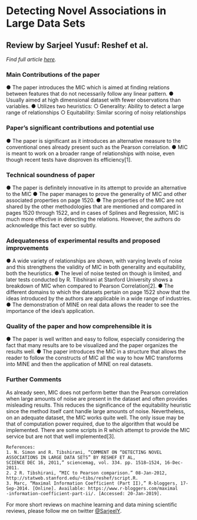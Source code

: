 # Detecting Novel Associations in Large Data Sets

## Review by Sarjeel Yusuf: Reshef et al.

_Find full article [here](http://science.sciencemag.org/content/334/6062/1518)._

### Main Contributions of the paper

● The paper introduces the MIC which is aimed at finding relations between features that do not necessarily follow any linear pattern.
● Usually aimed at high dimensional dataset with fewer observations than variables.
● Utilizes two heuristics:
○ Generality: Ability to detect a large range of relationships
○ Equitability: Similar scoring of noisy relationships

### Paper’s significant contributions and potential use

● The paper is significant as it introduces an alternative measure to the conventional ones already present such as the Pearson correlation.
● MIC is meant to work on a broader range of relationships with noise, even though recent tests have disproven its efficiency[1].

### Technical soundness of paper

● The paper is definitely innovative in its attempt to provide an alternative to the MIC
● The paper manages to prove the generality of MIC and other associated properties on page 1520.
● The properties of the MIC are not shared by the other methodologies that are mentioned and compared in pages 1520 through 1522, and in cases of Splines and Regression, MIC is much more effective in detecting the relations. However, the authors do acknowledge this fact ever so subtly.

### Adequateness of experimental results and proposed improvements

● A wide variety of relationships are shown, with varying levels of noise and this strengthens the validity of MIC in both generality and equitability, both the heuristics.
● The level of noise tested on though is limited, and later tests conducted by R. Tibshirani at Stanford University shows a breakdown of MIC when compared to Pearson Correlation[2].
● The different domains to which the datasets pertain on page 1522 show that the ideas introduced by the authors are applicable in a wide range of industries.
● The demonstration of MINE on real data allows the reader to see the importance of the idea’s application.

### Quality of the paper and how comprehensible it is

● The paper is well written and easy to follow, especially considering the fact that many results are to be visualized and the paper organizes the results well.
● The paper introduces the MIC in a structure that allows the reader to follow the constructs of MIC all the way to how MIC transforms into MINE and then the application of MINE on real datasets.

### Further Comments

As already seen, MIC does not perform better than the Pearson correlation when large amounts of noise are present in the dataset and often provides misleading results. This reduces the significance of the equitability heuristic since the method itself cant handle large amounts of noise. Nevertheless, on an adequate dataset, the MIC works quite well. The only issue may be that of computation power required, due to the algorithm that would be implemented. There are some scripts in R which attempt to provide the MIC service but are not that well implemented[3].

```
References:
1. N. Simon and R. Tibshirani, “COMMENT ON “DETECTING NOVEL ASSOCIATIONS IN LARGE DATA SETS” BY RESHEF ET AL,
SCIENCE DEC 16, 2011,” sciencemag, vol. 334. pp. 1518–1524, 16-Dec-2011.
2. 2 R. Tibshirani, “MIC to Pearson comparison.” 08-Jan-2012, http://statweb.stanford.edu/~tibs/reshef/script.R.
3. Marc, “Maximal Information Coefficient (Part II),” R-bloggers, 17-Sep-2014. [Online]. Available: https://www.r-bloggers.com/maximal
-information-coefficient-part-ii/. [Accessed: 20-Jan-2019].
```

For more short reviews on machine learning and data mining scientific reviews, please follow me on twitter [@SarjeelY](https://twitter.com/SarjeelY).
